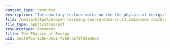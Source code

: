 ```yaml
---
content_type: resource
description: "Introductory lecture notes on the the physics of energy.\r\n"
file: /media/https%3A/open-learning-course-data-rc.s3.amazonaws.com/8-21-the-physics-of-energy-fall-2009/556f9fb112b63651f88dbefdf0dad660_MIT8_21s09_lec01.pdf
file_type: application/pdf
resourcetype: Document
title: The Physics of Energy
uid: 556f9fb1-12b6-3651-f88d-befdf0dad660
---
```

